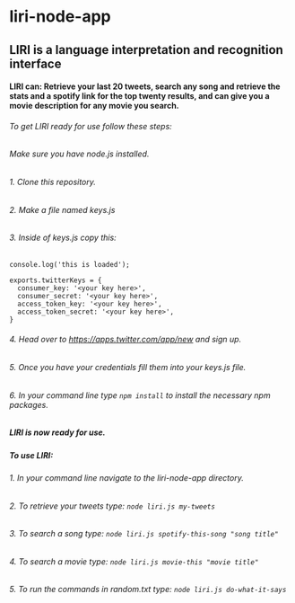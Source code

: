 # liri-node-app
## LIRI is a language interpretation and recognition interface
#### LIRI can: Retrieve your last 20 tweets, search any song and retrieve the stats and a spotify link for the top twenty results, and can give you a movie description for any movie you search.  
###### To get LIRI ready for use follow these steps:
###### Make sure you have node.js installed.
###### 1. Clone this repository.
###### 2. Make a file named keys.js
###### 3. Inside of keys.js copy this:
```
console.log('this is loaded');

exports.twitterKeys = {
  consumer_key: '<your key here>',
  consumer_secret: '<your key here>',
  access_token_key: '<your key here>',
  access_token_secret: '<your key here>',
}
```
###### 4. Head over to  https://apps.twitter.com/app/new and sign up.
###### 5. Once you have your credentials fill them into your keys.js file.
###### 6. In your command line type `npm install` to install the necessary npm packages.
##### LIRI is now ready for use.
##### To use LIRI:
###### 1. In your command line navigate to the liri-node-app directory.
###### 2. To retrieve your tweets type: `node liri.js my-tweets`
###### 3. To search a song type: `node liri.js spotify-this-song "song title"`
###### 4. To search a movie type: `node liri.js movie-this "movie title"`
###### 5. To run the commands in random.txt type: `node liri.js do-what-it-says`
